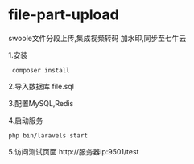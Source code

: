 # file-part-upload
swoole文件分段上传,集成视频转码 加水印,同步至七牛云

1.安装

     composer install
    
2.导入数据库 file.sql

3.配置MySQL,Redis

4.启动服务
  
    php bin/laravels start

5.访问测试页面
  http://服务器ip:9501/test
  
  


